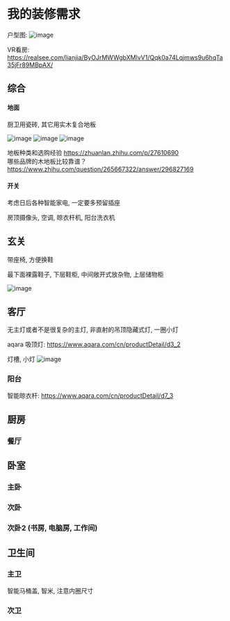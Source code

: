 # 我的装修需求

户型图:
![image](https://user-images.githubusercontent.com/6939365/115243923-02226500-a156-11eb-9a5d-47b833b888d4.png)

VR看房: <https://realsee.com/lianjia/ByOJrMWWgbXMlvV1/Qqk0a74Lqjmws9u6hqTa35jFr89MBpAX/>   

## 综合

#### 地面
厨卫用瓷砖, 其它用实木复合地板

![image](https://user-images.githubusercontent.com/6939365/115242999-0437f400-a155-11eb-8bb0-c869c84fadfc.png)
![image](https://user-images.githubusercontent.com/6939365/115243174-377a8300-a155-11eb-80c5-38b56ec2a4bb.png)
![image](https://user-images.githubusercontent.com/6939365/115243350-6abd1200-a155-11eb-9efa-d32b1ad1aa71.png)

地板种类和选购经验 <https://zhuanlan.zhihu.com/p/27610690>   
哪些品牌的木地板比较靠谱？ <https://www.zhihu.com/question/265667322/answer/296827169>

#### 开关

考虑日后各种智能家电, 一定要多预留插座

房顶摄像头, 空调, 晾衣杆机, 阳台洗衣机

## 玄关
带座椅, 方便换鞋

最下面裸露鞋子, 下层鞋柜, 中间敞开式放杂物, 上层储物柜

![image](https://user-images.githubusercontent.com/6939365/115244557-9e4c6c00-a156-11eb-88de-1ede43c2fd93.png)

## 客厅

无主灯或者不是很复杂的主灯, 非直射的吊顶隐藏式灯, 一圈小灯

aqara 吸顶灯: <https://www.aqara.com/cn/productDetail/d3_2>   

灯槽, 小灯
![image](https://user-images.githubusercontent.com/6939365/115245345-698ce480-a157-11eb-847d-f5522f882fa2.png)

### 阳台

智能晾衣杆: <https://www.aqara.com/cn/productDetail/d7_3>   

## 厨房

### 餐厅

## 卧室

### 主卧

### 次卧

### 次卧2 (书房, 电脑房, 工作间)

## 卫生间

### 主卫
智能马桶盖, 智米, 注意内圈尺寸

### 次卫
